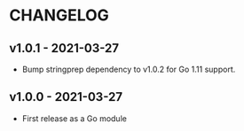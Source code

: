 # CHANGELOG

## v1.0.1 - 2021-03-27

- Bump stringprep dependency to v1.0.2 for Go 1.11 support.

## v1.0.0 - 2021-03-27

- First release as a Go module
